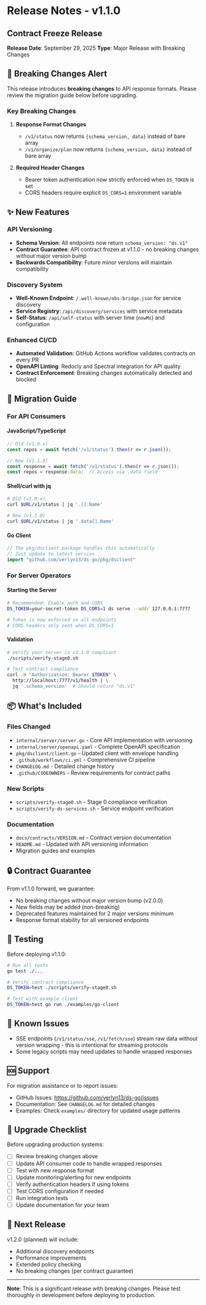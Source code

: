 # Release Notes - v1.1.0

## Contract Freeze Release
**Release Date**: September 29, 2025
**Type**: Major Release with Breaking Changes

## 🚨 Breaking Changes Alert

This release introduces **breaking changes** to API response formats. Please review the migration guide below before upgrading.

### Key Breaking Changes

1. **Response Format Changes**
   - `/v1/status` now returns `{schema_version, data}` instead of bare array
   - `/v1/organize/plan` now returns `{schema_version, data}` instead of bare array

2. **Required Header Changes**
   - Bearer token authentication now strictly enforced when `DS_TOKEN` is set
   - CORS headers require explicit `DS_CORS=1` environment variable

## ✨ New Features

### API Versioning
- **Schema Version**: All endpoints now return `schema_version: "ds.v1"`
- **Contract Guarantee**: API contract frozen at v1.1.0 - no breaking changes without major version bump
- **Backwards Compatibility**: Future minor versions will maintain compatibility

### Discovery System
- **Well-Known Endpoint**: `/.well-known/obs-bridge.json` for service discovery
- **Service Registry**: `/api/discovery/services` with service metadata
- **Self-Status**: `/api/self-status` with server time (`nowMs`) and configuration

### Enhanced CI/CD
- **Automated Validation**: GitHub Actions workflow validates contracts on every PR
- **OpenAPI Linting**: Redocly and Spectral integration for API quality
- **Contract Enforcement**: Breaking changes automatically detected and blocked

## 🔄 Migration Guide

### For API Consumers

#### JavaScript/TypeScript
```javascript
// Old (v1.0.x)
const repos = await fetch('/v1/status').then(r => r.json());

// New (v1.1.0)
const response = await fetch('/v1/status').then(r => r.json());
const repos = response.data;  // Access via .data field
```

#### Shell/curl with jq
```bash
# Old (v1.0.x)
curl $URL/v1/status | jq '.[].Name'

# New (v1.1.0)
curl $URL/v1/status | jq '.data[].Name'
```

#### Go Client
```go
// The pkg/dsclient package handles this automatically
// Just update to latest version
import "github.com/verlyn13/ds-go/pkg/dsclient"
```

### For Server Operators

#### Starting the Server
```bash
# Recommended: Enable auth and CORS
DS_TOKEN=your-secret-token DS_CORS=1 ds serve --addr 127.0.0.1:7777

# Token is now enforced on all endpoints
# CORS headers only sent when DS_CORS=1
```

#### Validation
```bash
# Verify your server is v1.1.0 compliant
./scripts/verify-stage0.sh

# Test contract compliance
curl -H "Authorization: Bearer $TOKEN" \
  http://localhost:7777/v1/health | \
  jq '.schema_version'  # Should return "ds.v1"
```

## 📦 What's Included

### Files Changed
- `internal/server/server.go` - Core API implementation with versioning
- `internal/server/openapi.yaml` - Complete OpenAPI specification
- `pkg/dsclient/client.go` - Updated client with envelope handling
- `.github/workflows/ci.yml` - Comprehensive CI pipeline
- `CHANGELOG.md` - Detailed change history
- `.github/CODEOWNERS` - Review requirements for contract paths

### New Scripts
- `scripts/verify-stage0.sh` - Stage 0 compliance verification
- `scripts/verify-ds-services.sh` - Service endpoint verification

### Documentation
- `docs/contracts/VERSION.md` - Contract version documentation
- `README.md` - Updated with API versioning information
- Migration guides and examples

## 🔒 Contract Guarantee

From v1.1.0 forward, we guarantee:
- No breaking changes without major version bump (v2.0.0)
- New fields may be added (non-breaking)
- Deprecated features maintained for 2 major versions minimum
- Response format stability for all versioned endpoints

## 🧪 Testing

Before deploying v1.1.0:

```bash
# Run all tests
go test ./...

# Verify contract compliance
DS_TOKEN=test ./scripts/verify-stage0.sh

# Test with example client
DS_TOKEN=test go run ./examples/go-client
```

## 📝 Known Issues

- SSE endpoints (`/v1/status/sse`, `/v1/fetch/sse`) stream raw data without version wrapping - this is intentional for streaming protocols
- Some legacy scripts may need updates to handle wrapped responses

## 🆘 Support

For migration assistance or to report issues:
- GitHub Issues: https://github.com/verlyn13/ds-go/issues
- Documentation: See `CHANGELOG.md` for detailed changes
- Examples: Check `examples/` directory for updated usage patterns

## 🔄 Upgrade Checklist

Before upgrading production systems:

- [ ] Review breaking changes above
- [ ] Update API consumer code to handle wrapped responses
- [ ] Test with new response format
- [ ] Update monitoring/alerting for new endpoints
- [ ] Verify authentication headers if using tokens
- [ ] Test CORS configuration if needed
- [ ] Run integration tests
- [ ] Update documentation for your team

## 🎯 Next Release

v1.2.0 (planned) will include:
- Additional discovery endpoints
- Performance improvements
- Extended policy checking
- No breaking changes (per contract guarantee)

---

**Note**: This is a significant release with breaking changes. Please test thoroughly in development before deploying to production.